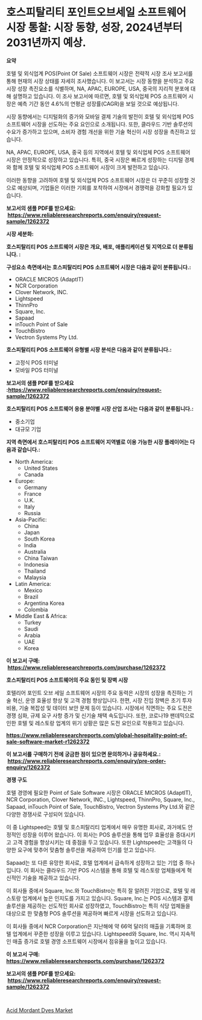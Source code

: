 <p><h1>호스피탈리티 포인트오브세일 소프트웨어 시장 통찰: 시장 동향, 성장, 2024년부터 2031년까지 예상.</h1></p><p><strong>요약</strong></p>
<p><p>호텔 및 외식업계 POS(Point Of Sale) 소프트웨어 시장은 전략적 시장 조사 보고서를 통해 현재의 시장 상태를 자세히 조사했습니다. 이 보고서는 시장 동향을 분석하고 주요 시장 성장 촉진요소를 식별하며, NA, APAC, EUROPE, USA, 중국의 지리적 분포에 대해 설명하고 있습니다. 이 조사 보고서에 따르면, 호텔 및 외식업체 POS 소프트웨어 시장은 예측 기간 동안 4.6%의 연평균 성장률(CAGR)을 보일 것으로 예상됩니다.</p><p>시장 동향에서는 디지털화의 증가와 모바일 결제 기술의 발전이 호텔 및 외식업체 POS 소프트웨어 시장을 선도하는 주요 요인으로 소개됩니다. 또한, 클라우드 기반 솔루션의 수요가 증가하고 있으며, 소비자 경험 개선을 위한 기술 혁신이 시장 성장을 촉진하고 있습니다.</p><p>NA, APAC, EUROPE, USA, 중국 등의 지역에서 호텔 및 외식업체 POS 소프트웨어 시장은 안정적으로 성장하고 있습니다. 특히, 중국 시장은 빠르게 성장하는 디지털 경제와 함께 호텔 및 외식업체 POS 소프트웨어 시장이 크게 발전하고 있습니다.</p><p>이러한 동향을 고려하여 호텔 및 외식업체 POS 소프트웨어 시장은 더 꾸준히 성장할 것으로 예상되며, 기업들은 이러한 기회를 포착하여 시장에서 경쟁력을 강화할 필요가 있습니다.</p></p>
<p><strong>보고서의 샘플 PDF를 받으세요: &nbsp;<a href="https://www.reliableresearchreports.com/enquiry/request-sample/1262372">https://www.reliableresearchreports.com/enquiry/request-sample/1262372</a></strong></p>
<p><strong>시장 세분화:</strong></p>
<p><strong> 호스피탈리티 POS 소프트웨어 시장은 개요, 배포, 애플리케이션 및 지역으로 더 분류됩니다. :</strong></p>
<p><strong>구성요소 측면에서는 호스피탈리티 POS 소프트웨어 시장은 다음과 같이 분류됩니다.:</strong></p>
<p><ul><li>ORACLE MICROS (AdaptIT)</li><li>NCR Corporation</li><li>Clover Network, INC.</li><li>Lightspeed</li><li>ThinnPro</li><li>Square, Inc.</li><li>Sapaad</li><li>inTouch Point of Sale</li><li>TouchBistro</li><li>Vectron Systems Pty Ltd.</li></ul></p>
<p><strong> 호스피탈리티 POS 소프트웨어 유형별 시장 분석은 다음과 같이 분류됩니다.:</strong></p>
<p><ul><li>고정식 POS 터미널</li><li>모바일 POS 터미널</li></ul></p>
<p><strong>보고서의 샘플 PDF를 받으세요 :<a href="https://www.reliableresearchreports.com/enquiry/request-sample/1262372">https://www.reliableresearchreports.com/enquiry/request-sample/1262372</a></strong></p>
<p><strong> 호스피탈리티 POS 소프트웨어 응용 분야별 시장 산업 조사는 다음과 같이 분류됩니다.:</strong></p>
<p><ul><li>중소기업</li><li>대규모 기업</li></ul></p>
<p><strong>지역 측면에서 호스피탈리티 POS 소프트웨어 지역별로 이용 가능한 시장 플레이어는 다음과 같습니다.:</strong></p>
<p><ul>
    <li>
        North America:
        <ul>
            <li>United States</li>
            <li>Canada</li>
        </ul>
    </li>
    <li>
        Europe:
        <ul>
            <li>Germany</li>
            <li>France</li>
            <li>U.K.</li>
            <li>Italy</li>
            <li>Russia</li>
        </ul>
    </li>
    <li>
        Asia-Pacific:
        <ul>
            <li>China</li>
            <li>Japan</li>
            <li>South Korea</li>
            <li>India</li>
            <li>Australia</li>
            <li>China Taiwan</li>
            <li>Indonesia</li>
            <li>Thailand</li>
            <li>Malaysia</li>
        </ul>
    </li>
    <li>
        Latin America:
        <ul>
            <li>Mexico</li>
            <li>Brazil</li>
            <li>Argentina Korea</li>
            <li>Colombia</li>
        </ul>
    </li>
    <li>
        Middle East & Africa:
        <ul>
            <li>Turkey</li>
            <li>Saudi</li>
            <li>Arabia</li>
            <li>UAE</li>
            <li>Korea</li>
        </ul>
    </li>
    </ul></p>
<p><strong>이 보고서 구매: &nbsp;<a href="https://www.reliableresearchreports.com/purchase/1262372">https://www.reliableresearchreports.com/purchase/1262372</a></strong></p>
<p><strong>호스피탈리티 POS 소프트웨어의 주요 동인 및 장벽 시장</strong></p>
<p><p>호텔리어 포인트 오브 세일 소프트웨어 시장의 주요 동력은 시장의 성장을 촉진하는 기술 혁신, 운영 효율성 향상 및 고객 경험 향상입니다. 한편, 시장 진입 장벽은 초기 투자 비용, 기술 복잡성 및 데이터 보안 문제 등이 있습니다. 시장에서 직면하는 주요 도전은 경쟁 심화, 규제 요구 사항 증가 및 신기술 채택 속도입니다. 또한, 코로나19 팬데믹으로 인한 호텔 및 레스토랑 업계의 위기 상황은 많은 도전 요인으로 작용하고 있습니다.</p></p>
<p><strong><a href="https://www.reliableresearchreports.com/global-hospitality-point-of-sale-software-market-r1262372">https://www.reliableresearchreports.com/global-hospitality-point-of-sale-software-market-r1262372</a></strong></p>
<p><strong>이 보고서를 구매하기 전에 궁금한 점이 있으면 문의하거나 공유하세요.: &nbsp;<a href="https://www.reliableresearchreports.com/enquiry/pre-order-enquiry/1262372">https://www.reliableresearchreports.com/enquiry/pre-order-enquiry/1262372</a></strong></p>
<p><strong>경쟁 구도</strong></p>
<p><p>호텔 경영에 필요한 Point of Sale Software 시장은 ORACLE MICROS (AdaptIT), NCR Corporation, Clover Network, INC., Lightspeed, ThinnPro, Square, Inc., Sapaad, inTouch Point of Sale, TouchBistro, Vectron Systems Pty Ltd.와 같은 다양한 경쟁사로 구성되어 있습니다. </p><p>이 중 Lightspeed는 호텔 및 호스피탈리티 업계에서 매우 유명한 회사로, 과거에도 안정적인 성장을 이루어 왔습니다. 이 회사는 POS 솔루션을 통해 업무 효율성을 증대시키고 고객 경험을 향상시키는 데 중점을 두고 있습니다. 또한 Lightspeed는 고객들의 다양한 요구에 맞추어 맞춤형 솔루션을 제공하여 인기를 얻고 있습니다. </p><p>Sapaad는 또 다른 유망한 회사로, 호텔 업계에서 급속하게 성장하고 있는 기업 중 하나입니다. 이 회사는 클라우드 기반 POS 시스템을 통해 호텔 및 레스토랑 업체들에게 혁신적인 기술을 제공하고 있습니다. </p><p>이 회사들 중에서 Square, Inc.와 TouchBistro는 특히 잘 알려진 기업으로, 호텔 및 레스토랑 업계에서 높은 인지도를 가지고 있습니다. Square, Inc.는 POS 시스템과 결제 솔루션을 제공하는 선도적인 회사로 성장하였고, TouchBistro는 특히 식당 업체들을 대상으로 한 맞춤형 POS 솔루션을 제공하며 빠르게 시장을 선도하고 있습니다. </p><p>이 회사들 중에서 NCR Corporation은 지난해에 약 66억 달러의 매출을 기록하며 호텔 업계에서 꾸준한 성장을 이루고 있습니다. Lightspeed와 Square, Inc. 역시 지속적인 매출 증가로 호텔 경영 소프트웨어 시장에서 점유율을 높이고 있습니다.</p></p>
<p><strong>이 보고서 구매: &nbsp; <a href="https://www.reliableresearchreports.com/purchase/1262372">https://www.reliableresearchreports.com/purchase/1262372</a></strong></p>
<p><strong>보고서의 샘플 PDF를 받으세요: &nbsp;<a href="https://www.reliableresearchreports.com/enquiry/request-sample/1262372">https://www.reliableresearchreports.com/enquiry/request-sample/1262372</a></strong><strong></strong></p>
<p>&nbsp;</p>
<p><p><a href="https://fearless-okapi-6c8.notion.site/Acid-Mordant-Dyes-Market-Size-Market-Trends-and-Growth-Outlook-forecasted-for-period-from-2024-to--3f77de1ae67f4121b815e262e417246b">Acid Mordant Dyes Market</a></p></p>